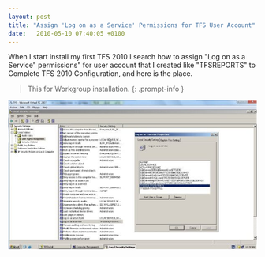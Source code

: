 ```yaml
---
layout: post
title: "Assign 'Log on as a Service' Permissions for TFS User Account"
date:   2010-05-10 07:40:05 +0100
---
```


When I start install my first TFS 2010 I search how to assign "Log on as a Service" permissions" for user account that I created like "TFSREPORTS" to Complete TFS 2010 Configuration, and here is the place. 

> This for Workgroup installation.
{: .prompt-info }

[![Log on as a Service](/assets/img/2010/05/log-on-as-a-service.jpg)](/assets/img/2010/05/log-on-as-a-service.jpg)
